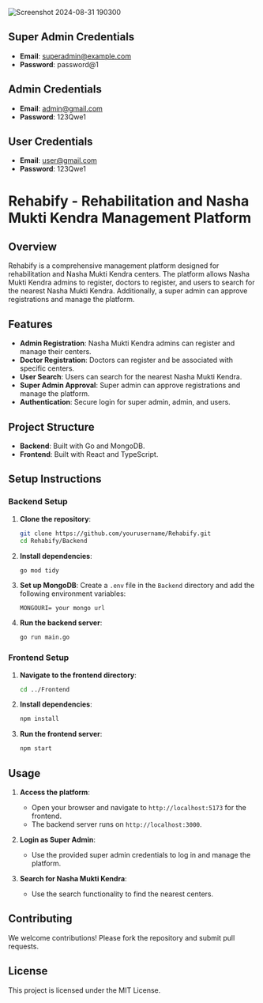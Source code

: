 

 ![Screenshot 2024-08-31 190300](https://github.com/user-attachments/assets/1b1b3514-183f-42f4-9d28-d33ebb74bb92)

 ## Super Admin Credentials

- **Email**: superadmin@example.com
- **Password**: password@1

## Admin Credentials

- **Email**: admin@gmail.com
- **Password**: 123Qwe1

## User Credentials

- **Email**: user@gmail.com
- **Password**: 123Qwe1
 
# Rehabify - Rehabilitation and Nasha Mukti Kendra Management Platform

## Overview

Rehabify is a comprehensive management platform designed for rehabilitation and Nasha Mukti Kendra centers. The platform allows Nasha Mukti Kendra admins to register, doctors to register, and users to search for the nearest Nasha Mukti Kendra. Additionally, a super admin can approve registrations and manage the platform.

## Features

- **Admin Registration**: Nasha Mukti Kendra admins can register and manage their centers.
- **Doctor Registration**: Doctors can register and be associated with specific centers.
- **User Search**: Users can search for the nearest Nasha Mukti Kendra.
- **Super Admin Approval**: Super admin can approve registrations and manage the platform.
- **Authentication**: Secure login for super admin, admin, and users.

## Project Structure

- **Backend**: Built with Go and MongoDB.
- **Frontend**: Built with React and TypeScript.

## Setup Instructions

### Backend Setup

1. **Clone the repository**:
    ```bash
    git clone https://github.com/yourusername/Rehabify.git
    cd Rehabify/Backend
    ```

2. **Install dependencies**:
    ```bash
    go mod tidy
    ```

3. **Set up MongoDB**:
   Create a `.env` file in the `Backend` directory and add the following environment variables:
    ```env
    MONGOURI= your mongo url
    ```

4. **Run the backend server**:
    ```bash
    go run main.go
    ```

### Frontend Setup

1. **Navigate to the frontend directory**:
    ```bash
    cd ../Frontend
    ```

2. **Install dependencies**:
    ```bash
    npm install
    ```

3. **Run the frontend server**:
    ```bash
    npm start
    ```

## Usage

1. **Access the platform**:
    - Open your browser and navigate to `http://localhost:5173` for the frontend.
    - The backend server runs on `http://localhost:3000`.

2. **Login as Super Admin**:
    - Use the provided super admin credentials to log in and manage the platform.

3. **Search for Nasha Mukti Kendra**:
    - Use the search functionality to find the nearest centers.

## Contributing

We welcome contributions! Please fork the repository and submit pull requests.

## License

This project is licensed under the MIT License.


